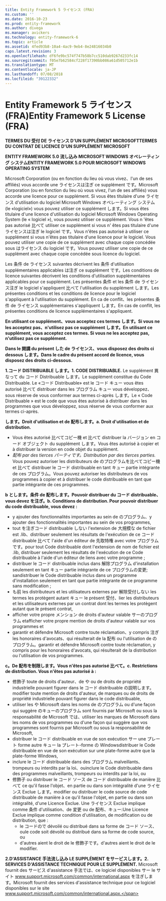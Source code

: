 ```yaml
---
title: Entity Framework 5 ライセンス (FRA)
ms.custom: ''
ms.date: 2016-10-23
ms.prod: entity-framework
ms.author: divega
ms.manager: avickers
ms.technology: entity-framework-6
ms.topic: article
ms.assetid: 4fed93b8-10a4-4ac9-9eb4-8e24816034b0
caps.latest.revision: 3
ms.openlocfilehash: df6fe9bc574f747b58b7cc510dab9267d233fc14
ms.sourcegitcommit: f05e7b62584cf228f17390bb086a61d505712e1b
ms.translationtype: MT
ms.contentlocale: ja-JP
ms.lasthandoff: 07/08/2018
ms.locfileid: "39122332"
---
```

# <a name="entity-framework-5-license-fra"></a><span data-ttu-id="28140-102">Entity Framework 5 ライセンス (FRA)</span><span class="sxs-lookup"><span data-stu-id="28140-102">Entity Framework 5 License (FRA)</span></span>
<span data-ttu-id="28140-103">**TERMES DU 受付 DE ライセンス D'UN SUPPLÉMENT MICROSOFT**</span><span class="sxs-lookup"><span data-stu-id="28140-103">**TERMES DU CONTRAT DE LICENCE D'UN SUPPLÉMENT MICROSOFT**</span></span>

<span data-ttu-id="28140-104">**ENTITY FRAMEWORK 5.0 流し込み MICROSOFT WINDOWS オペレーティング システム**</span><span class="sxs-lookup"><span data-stu-id="28140-104">**ENTITY FRAMEWORK 5.0 POUR MICROSOFT WINDOWS OPERATING SYSTEM**</span></span>

<span data-ttu-id="28140-105">Microsoft Corporation (ou en fonction du lieu où vous vivez、l'un de ses affiliés) vous accorde une ライセンスは注ぎ ce supplément です。</span><span class="sxs-lookup"><span data-stu-id="28140-105">Microsoft Corporation (ou en fonction du lieu où vous vivez, l'un de ses affiliés) vous accorde une licence pour ce supplément.</span></span> <span data-ttu-id="28140-106">Si vous êtes titulaire d'une ライセンス d'utilisation du logiciel Microsoft Windows オペレーティング システム (le «logiciel») vous pouvez utiliser ce supplément します。</span><span class="sxs-lookup"><span data-stu-id="28140-106">Si vous êtes titulaire d'une licence d'utilisation du logiciel Microsoft Windows Operating System (le « logiciel »), vous pouvez utiliser ce supplément.</span></span> <span data-ttu-id="28140-107">Vous n 'êtes pas autorisé 比べて utiliser ce supplément si vous n' êtes pas titulaire d'une ライセンスは注ぎ le logiciel です。</span><span class="sxs-lookup"><span data-stu-id="28140-107">Vous n'êtes pas autorisé à utiliser ce supplément si vous n'êtes pas titulaire d'une licence pour le logiciel.</span></span> <span data-ttu-id="28140-108">Vous pouvez utiliser une copie de ce supplément avec chaque copie concédée sous はライセンス du logiciel です。</span><span class="sxs-lookup"><span data-stu-id="28140-108">Vous pouvez utiliser une copie de ce supplément avec chaque copie concédée sous licence du logiciel.</span></span>

<span data-ttu-id="28140-109">Les 条件 de ライセンス suivantes décrivent les 条件 d'utilisation supplémentaires applicables は注ぎ ce supplément です。</span><span class="sxs-lookup"><span data-stu-id="28140-109">Les conditions de licence suivantes décrivent les conditions d'utilisation supplémentaires applicables pour ce supplément.</span></span> <span data-ttu-id="28140-110">Les présentes 条件 et les 条件 de ライセンス注ぎ le logiciel s'appliquent 比べて l'utilisation du supplément します。</span><span class="sxs-lookup"><span data-stu-id="28140-110">Les présentes conditions et les conditions de licence pour le logiciel s'appliquent à l'utilisation du supplément.</span></span> <span data-ttu-id="28140-111">En ca de conflit、les présentes 条件 de ライセンス supplémentaires s'appliquent します。</span><span class="sxs-lookup"><span data-stu-id="28140-111">En cas de conflit, les présentes conditions de licence supplémentaires s'appliquent.</span></span>

<span data-ttu-id="28140-112">**En utilisant ce supplément、vous acceptez ces termes します。Si vous ne les acceptez pas、n'utilisez pas ce supplément します。**</span><span class="sxs-lookup"><span data-stu-id="28140-112">**En utilisant ce supplément, vous acceptez ces termes. Si vous ne les acceptez pas, n'utilisez pas ce supplément.**</span></span>

<span data-ttu-id="28140-113">**Dans le 開講 du présent した de ライセンス、vous disposez des droits ci dessous します。**</span><span class="sxs-lookup"><span data-stu-id="28140-113">**Dans le cadre du présent accord de licence, vous disposez des droits ci-dessous.**</span></span>

<span data-ttu-id="28140-114">**1.コード DISTRIBUABLE します。**</span><span class="sxs-lookup"><span data-stu-id="28140-114">**1. CODE DISTRIBUABLE.**</span></span> <span data-ttu-id="28140-115">Le supplément 異なって du コード Distribuable します。</span><span class="sxs-lookup"><span data-stu-id="28140-115">Le supplément constitue du Code Distribuable.</span></span> <span data-ttu-id="28140-116">Le «コード Distribuable» est le コード キュー vous êtes autorisé 比べて distribuer dans les プログラム キュー vous développez、sous réserve de vous conformer aux termes ci-après します。</span><span class="sxs-lookup"><span data-stu-id="28140-116">Le « Code Distribuable » est le code que vous êtes autorisé à distribuer dans les programmes que vous développez, sous réserve de vous conformer aux termes ci-après.</span></span>

<span data-ttu-id="28140-117">**します。Droit d'utilisation et de 配布します。**</span><span class="sxs-lookup"><span data-stu-id="28140-117">**a. Droit d'utilisation et de distribution.**</span></span>

-   <span data-ttu-id="28140-118">Vous êtes autorisé 比べてコピー機 et 比べて distribuer la バージョン en コード オブジェクト du supplément します。</span><span class="sxs-lookup"><span data-stu-id="28140-118">Vous êtes autorisé à copier et à distribuer la version en code objet du supplément.</span></span>
-   <span data-ttu-id="28140-119">*配布 par des tierces パーティです。*</span><span class="sxs-lookup"><span data-stu-id="28140-119">*Distribution par des tierces parties.*</span></span> <span data-ttu-id="28140-120">Vous pouvez autoriser les distributeurs de のプログラムを比べてコピー機 et 比べて distribuer le コード distribuable en tant キュー partie intégrante de ces プログラム。</span><span class="sxs-lookup"><span data-stu-id="28140-120">Vous pouvez autoriser les distributeurs de vos programmes à copier et à distribuer le code distribuable en tant que partie intégrante de ces programmes.</span></span>

<span data-ttu-id="28140-121">**b とします。条件 de 配布します。Pouvoir distribuer du コード distribuable、vous devez を注ぎ。**</span><span class="sxs-lookup"><span data-stu-id="28140-121">**b. Conditions de distribution. Pour pouvoir distribuer du code distribuable, vous devez :**</span></span>

-   <span data-ttu-id="28140-122">y ajouter des fonctionnalités importantes au sein de のプログラム、</span><span class="sxs-lookup"><span data-stu-id="28140-122">y ajouter des fonctionnalités importantes au sein de vos programmes,</span></span>
-   <span data-ttu-id="28140-123">tout を注ぎコード distribuable しない l'extension de 大規模な de fichier est .lib、distribuer seulement les résultats de l'exécution de ce コード distribuable 比べて l'aide d'un éditeur de 先取特権 avec votre プログラムです。</span><span class="sxs-lookup"><span data-stu-id="28140-123">pour tout Code distribuable dont l'extension de nom de fichier est .lib, distribuer seulement les résultats de l'exécution de ce Code distribuable à l'aide d'un éditeur de liens avec votre programme ;</span></span>
-   <span data-ttu-id="28140-124">distribuer le コード distribuable inclus dans 解除プログラム d'installation seulement en tant キュー partie intégrante de ce プログラムの変更; san</span><span class="sxs-lookup"><span data-stu-id="28140-124">distribuer le Code distribuable inclus dans un programme d'installation seulement en tant que partie intégrante de ce programme sans modification ;</span></span>
-   <span data-ttu-id="28140-125">も前 les distributeurs et les utilisateurs externes par 解除受付しない les termes les protègent autant キュー le présent 受付、</span><span class="sxs-lookup"><span data-stu-id="28140-125">lier les distributeurs et les utilisateurs externes par un contrat dont les termes les protègent autant que le présent contrat,</span></span>
-   <span data-ttu-id="28140-126">afficher votre propre メンション de droits d'auteur valable サーのプログラム et</span><span class="sxs-lookup"><span data-stu-id="28140-126">afficher votre propre mention de droits d'auteur valable sur vos programmes et</span></span>
-   <span data-ttu-id="28140-127">garantir et défendre Microsoft contre toute réclamation、y compris 注ぎ les honoraires d'avocats、qui résulterait de la 配布 ou l'utilisation de のプログラム。</span><span class="sxs-lookup"><span data-stu-id="28140-127">garantir et défendre Microsoft contre toute réclamation, y compris pour les honoraires d'avocats, qui résulterait de la distribution ou l'utilisation de vos programmes.</span></span>

<span data-ttu-id="28140-128">**c。De 配布を制限します。Vous n'êtes pas autorisé 比べて。**</span><span class="sxs-lookup"><span data-stu-id="28140-128">**c. Restrictions de distribution. Vous n'êtes pas autorisé à :**</span></span>

-   <span data-ttu-id="28140-129">修飾子 toute de droits d'auteur、de や ou de droits de propriété industrielle pouvant figurer dans le コード distribuable の説明します。</span><span class="sxs-lookup"><span data-stu-id="28140-129">modifier toute mention de droits d'auteur, de marques ou de droits de propriété industrielle pouvant figurer dans le code distribuable,</span></span>
-   <span data-ttu-id="28140-130">utiliser les や Microsoft dans les noms de のプログラム ou d'une façon qui suggère のキューのプログラム sont fournis par Microsoft ou sous la responsabilité de Microsoft では、</span><span class="sxs-lookup"><span data-stu-id="28140-130">utiliser les marques de Microsoft dans les noms de vos programmes ou d'une façon qui suggère que vos programmes sont fournis par Microsoft ou sous la responsabilité de Microsoft,</span></span>
-   <span data-ttu-id="28140-131">distribuer le コード distribuable en vue de son exécution サー une プレート forme autre キュー la プレート-forme の Windows</span><span class="sxs-lookup"><span data-stu-id="28140-131">distribuer le Code distribuable en vue de son exécution sur une plate-forme autre que la plate-forme Windows,</span></span>
-   <span data-ttu-id="28140-132">inclure le コード distribuable dans des プログラム malveillants、trompeurs ou interdits par la loi、ou</span><span class="sxs-lookup"><span data-stu-id="28140-132">inclure le Code distribuable dans des programmes malveillants, trompeurs ou interdits par la loi, ou</span></span>
-   <span data-ttu-id="28140-133">修飾子 ou distribuer le コード ソース de コード distribuable de manière 比べて ce qu'il fasse l'objet、en partie ou dans son intégralité d'une ライセンス Exclue します。</span><span class="sxs-lookup"><span data-stu-id="28140-133">modifier ou distribuer le code source de code distribuable de manière à ce qu'il fasse l'objet, en partie ou dans son intégralité, d'une Licence Exclue.</span></span> <span data-ttu-id="28140-134">Une ライセンス Exclue implique comme 条件 d'utilisation、de 変更 ou de 配布、キュー:</span><span class="sxs-lookup"><span data-stu-id="28140-134">Une Licence Exclue implique comme condition d'utilisation, de modification ou de distribution, que :</span></span>
    -   <span data-ttu-id="28140-135">le コードので dévoilé ou distribué dans sa forme de コード ソース、ou</span><span class="sxs-lookup"><span data-stu-id="28140-135">le code soit dévoilé ou distribué dans sa forme de code source, ou</span></span>
    -   <span data-ttu-id="28140-136">d'autres aient le droit de le 修飾子です。</span><span class="sxs-lookup"><span data-stu-id="28140-136">d'autres aient le droit de le modifier.</span></span>

<span data-ttu-id="28140-137">**2.D'ASSISTANCE 手法流し込み LE SUPPLÉMENT をサービスします。**</span><span class="sxs-lookup"><span data-stu-id="28140-137">**2. SERVICES D'ASSISTANCE TECHNIQUE POUR LE SUPPLÉMENT.**</span></span> <span data-ttu-id="28140-138">Microsoft fournit des サービス d'assistance 手法では、ce logiciel disponibles サー le サイト www.support.microsoft.com/common/international.aspx を注ぎします。</span><span class="sxs-lookup"><span data-stu-id="28140-138">Microsoft fournit des services d'assistance technique pour ce logiciel disponibles sur le site www.support.microsoft.com/common/international.aspx.</span></span>
